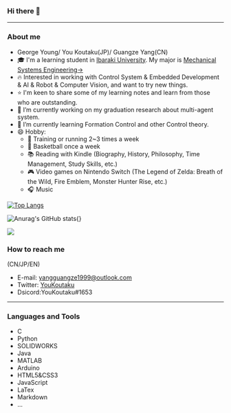 ### Hi there 👋

---
### About me
-  George Young/ You Koutaku(JP)/ Guangze Yang(CN) 
- 🎓 I'm a learning student in [Ibaraki University](https://www.ibaraki.ac.jp/).  My major is [Mechanical Systems Engineering→](http://nyushi.eng.ibaraki.ac.jp/department_intro/#p001)
- 🔥 Interested in working with Control System & Embedded Development & AI & Robot & Computer Vision, and want to try new things. 
- ⭐ I'm keen to share some of my learning notes and learn from those who are outstanding.
- 🔭 I’m currently working on my graduation research about multi-agent system.
- 🌱 I’m currently learning Formation Control and other Control theory.
- 😄 Hobby: 
  - 💪 Training or running 2~3 times a week
  - 🏀 Basketball once a week
  - 📚 Reading with Kindle (Biography, History, Philosophy, Time Management, Study Skills, etc.)
  - 🎮 Video games on Nintendo Switch (The Legend of Zelda: Breath of the Wild, Fire Emblem, Monster Hunter Rise, etc.)
  - 🎧 Music

[![Top Langs](https://github-readme-stats.vercel.app/api/top-langs/?username=youkoutaku)](https://github.com/anuraghazra/github-readme-stats)

![Anurag's GitHub stats](https://github-readme-stats.vercel.app/api?username=youkoutaku&show_icons=true){}

<a href="https://github.com/anuraghazra/github-readme-stats">
  <img align="center" src="https://github-readme-stats.vercel.app/api/pin/?username=youkoutaku&repo=github-readme-stats" />
</a>

### How to reach me
(CN/JP/EN)
- E-mail: yangguangze1999@outlook.com
- Twitter: [YouKoutaku](https://mobile.twitter.com/You_Koutaku)
- Dsicord:YouKoutaku#1653
 
---
### Languages and Tools
- C
- Python
- SOLIDWORKS
- Java
- MATLAB
- Arduino
- HTML5&CSS3
- JavaScript
- LaTex 
- Markdown
- ...
